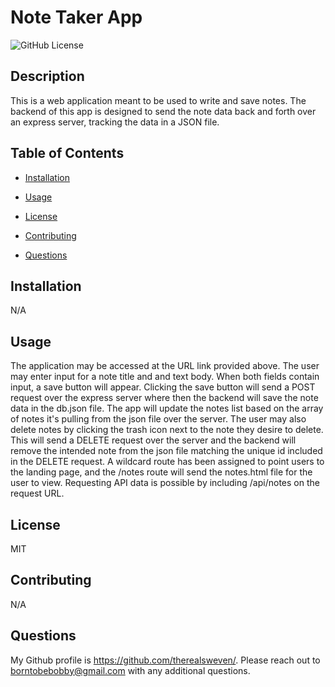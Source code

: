 # Note Taker App

![GitHub License](https://img.shields.io/badge/License-MIT-blue)

## Description

This is a web application meant to be used to write and save notes. The backend of this app is designed to send the note data back and forth over an express server, tracking the data in a JSON file.

## Table of Contents

- [Installation](#installation)

- [Usage](#usage)

- [License](#license)

- [Contributing](#contributing)

- [Questions](#Questions)

## Installation

N/A

## Usage

The application may be accessed at the URL link provided above. The user may enter input for a note title and and text body. When both fields contain input, a save button will appear. Clicking the save button will send a POST request over the express server where then the backend will save the note data in the db.json file. The app will update the notes list based on the array of notes it's pulling from the json file over the server. The user may also delete notes by clicking the trash icon next to the note they desire to delete. This will send a DELETE request over the server and the backend will remove the intended note from the json file matching the unique id included in the DELETE request. A wildcard route has been assigned to point users to the landing page, and the /notes route will send the notes.html file for the user to view. Requesting API data is possible by including /api/notes on the request URL.

## License

MIT

## Contributing

N/A

## Questions

My Github profile is https://github.com/therealsweven/.
Please reach out to borntobebobby@gmail.com with any additional questions.
